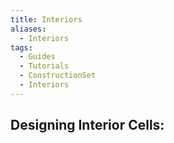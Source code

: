 ```yaml
---
title: Interiors
aliases:
  - Interiors
tags:
  - Guides
  - Tutorials
  - ConstructionSet
  - Interiors
---
```

## Designing Interior Cells: